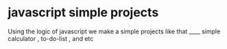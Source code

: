# javascript simple projects 
Using the logic of javascript we make a simple projects  like that ____ simple calculator , to-do-list , and etc
